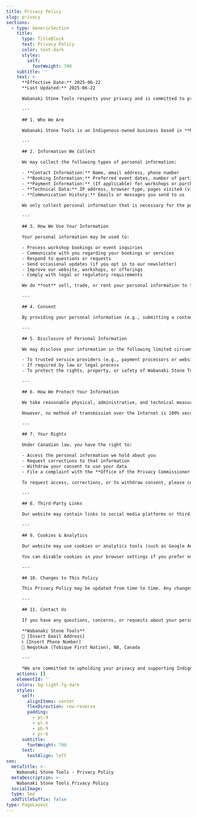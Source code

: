 ```yaml
---
title: Privacy Policy
slug: privacy
sections:
  - type: GenericSection
    title:
      type: TitleBlock
      text: Privacy Policy
      color: text-dark
      styles:
        self:
          fontWeight: 700
    subtitle: ''
    text: >
      **Effective Date:** 2025-06-22  
      **Last Updated:** 2025-06-22 

      Wabanaki Stone Tools respects your privacy and is committed to protecting the personal information you share with us. This Privacy Policy outlines how we collect, use, disclose, and safeguard your personal data in accordance with the **Personal Information Protection and Electronic Documents Act (PIPEDA)** and other applicable Canadian privacy laws.

      ---

      ## 1. Who We Are

      Wabanaki Stone Tools is an Indigenous-owned business based in **Neqotkuk (Tobique First Nation), New Brunswick**. We offer educational workshops, private lessons, and cultural demonstrations in flintknapping, as well as related communications and services.

      ---

      ## 2. Information We Collect

      We may collect the following types of personal information:

      - **Contact Information:** Name, email address, phone number  
      - **Booking Information:** Preferred event dates, number of participants, workshop type  
      - **Payment Information:** (If applicable) for workshops or purchases  
      - **Technical Data:** IP address, browser type, pages visited (via website analytics)  
      - **Communication History:** Emails or messages you send to us

      We only collect personal information that is necessary for the purposes stated below and with your knowledge and consent.

      ---

      ## 3. How We Use Your Information

      Your personal information may be used to:

      - Process workshop bookings or event inquiries  
      - Communicate with you regarding your bookings or services  
      - Respond to questions or requests  
      - Send occasional updates (if you opt in to our newsletter)  
      - Improve our website, workshops, or offerings  
      - Comply with legal or regulatory requirements

      We do **not** sell, trade, or rent your personal information to third parties.

      ---

      ## 4. Consent

      By providing your personal information (e.g., submitting a contact form, booking a workshop), you consent to its collection and use as described in this policy. You may withdraw your consent at any time by contacting us.

      ---

      ## 5. Disclosure of Personal Information

      We may disclose your information in the following limited circumstances:

      - To trusted service providers (e.g., payment processors or website hosting) under confidentiality agreements  
      - If required by law or legal process  
      - To protect the rights, property, or safety of Wabanaki Stone Tools or others

      ---

      ## 6. How We Protect Your Information

      We take reasonable physical, administrative, and technical measures to protect your personal data from unauthorized access, use, or disclosure.

      However, no method of transmission over the Internet is 100% secure. We encourage you to use discretion when sharing sensitive information online.

      ---

      ## 7. Your Rights

      Under Canadian law, you have the right to:

      - Access the personal information we hold about you  
      - Request corrections to that information  
      - Withdraw your consent to use your data  
      - File a complaint with the **Office of the Privacy Commissioner of Canada (OPC)** if you feel your rights are violated

      To request access, corrections, or to withdraw consent, please contact us directly.

      ---

      ## 8. Third-Party Links

      Our website may contain links to social media platforms or third-party websites. We are not responsible for the privacy practices or content of these sites. Please review their privacy policies individually.

      ---

      ## 9. Cookies & Analytics

      Our website may use cookies or analytics tools (such as Google Analytics) to understand visitor interactions and improve site functionality. These tools collect non-identifying data such as browser type, time spent on site, and pages visited.

      You can disable cookies in your browser settings if you prefer not to be tracked.

      ---

      ## 10. Changes to This Policy

      This Privacy Policy may be updated from time to time. Any changes will be posted to this page with a new effective date. Continued use of our site or services after any changes indicates your acceptance of the updated policy.

      ---

      ## 11. Contact Us

      If you have any questions, concerns, or requests about your personal information or this policy, please contact:

      **Wabanaki Stone Tools**  
      📧 [Insert Email Address]  
      📞 [Insert Phone Number]  
      📍 Neqotkuk (Tobique First Nation), NB, Canada

      ---

      *We are committed to upholding your privacy and supporting Indigenous cultural integrity with respect and care.*
    actions: []
    elementId: ''
    colors: bg-light-fg-dark
    styles:
      self:
        alignItems: center
        flexDirection: row-reverse
        padding:
          - pt-9
          - pl-6
          - pb-9
          - pr-6
      subtitle:
        fontWeight: 700
      text:
        textAlign: left
seo:
  metaTitle: >-
    Wabanaki Stone Tools - Privacy Policy
  metaDescription: >-
    Wabanaki Stone Tools Privacy Policy
  socialImage:
  type: Seo
  addTitleSuffix: false
type: PageLayout
---
```

